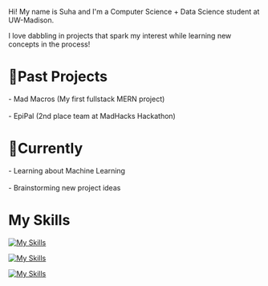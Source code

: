 Hi! My name is Suha and I'm a Computer Science + Data Science student at UW-Madison. 

I love dabbling in projects that spark my interest while learning new concepts in the process! 

<h1>🚀Past Projects</h1>
- Mad Macros (My first fullstack MERN project) <br></br>
- EpiPal (2nd place team at MadHacks Hackathon)

<h1>📍Currently</h1>
- Learning about Machine Learning <br></br>
- Brainstorming new project ideas

<h1>My Skills</h1>

[![My Skills](https://skillicons.dev/icons?i=java)](https://skillicons.dev)

[![My Skills](https://skillicons.dev/icons?i=js,nodejs,express,react,mongodb,html,css)](https://skillicons.dev)

[![My Skills](https://skillicons.dev/icons?i=github,heroku)](https://skillicons.dev)
